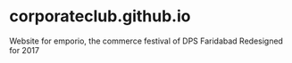# corporateclub.github.io
Website for emporio, the commerce festival of DPS Faridabad
Redesigned for 2017
